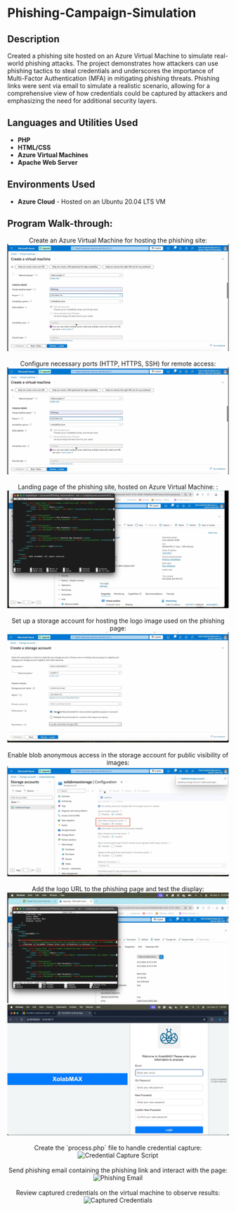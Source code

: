 <h1>Phishing-Campaign-Simulation</h1>

 

<h2>Description</h2>
Created a phishing site hosted on an Azure Virtual Machine to simulate real-world phishing attacks. The project demonstrates how attackers can use phishing tactics to steal credentials and underscores the importance of Multi-Factor Authentication (MFA) in mitigating phishing threats. Phishing links were sent via email to simulate a realistic scenario, allowing for a comprehensive view of how credentials could be captured by attackers and emphasizing the need for additional security layers.

<h2>Languages and Utilities Used</h2>

- <b>PHP</b>
- <b>HTML/CSS</b>
- <b>Azure Virtual Machines</b>
- <b>Apache Web Server</b>

<h2>Environments Used</h2>

- <b>Azure Cloud</b> - Hosted on an Ubuntu 20.04 LTS VM

<h2>Program Walk-through:</h2>


<p align="center">
Create an Azure Virtual Machine for hosting the phishing site: <br/>
<img src="images/create a vm"/>
<br />
<br />
Configure necessary ports (HTTP, HTTPS, SSH) for remote access:  <br/>
<img src="images/configure port"/>
<br />
<br />
Landing page of the phishing site, hosted on Azure Virtual Machine: : <br/>
<img src="images/landing page"/>
<br />
<br />
Set up a storage account for hosting the logo image used on the phishing page: <br/>
<img src="images/srorage account"/>
<br />
<br />
Enable blob anonymous access in the storage account for public visibility of images: <br/>
<img src="images/allow blob access"/>
<br />
<br />
Add the logo URL to the phishing page and test the display: <br/>
<img src="images/add img tag"/>
 <img src="images/Landing Page"/>
<br />
<br />
Create the `process.php` file to handle credential capture: <br/>
<img src="https://example.com/process-php.png" height="80%" width="80%" alt="Credential Capture Script"/>
<br />
<br />
Send phishing email containing the phishing link and interact with the page: <br/>
<img src="https://example.com/phishing-email.png" height="80%" width="80%" alt="Phishing Email"/>
<br />
<br />
Review captured credentials on the virtual machine to observe results: <br/>
<img src="https://example.com/captured-credentials.png" height="80%" width="80%" alt="Captured Credentials"/>
</p>

